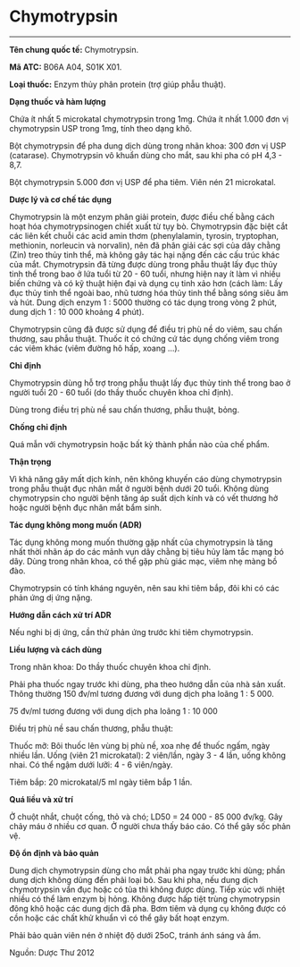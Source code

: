 # Chymotrypsin

---

**Tên chung quốc tế:** Chymotrypsin.

**Mã ATC:** B06A A04, S01K X01.

**Loại thuốc:** Enzym thủy phân protein (trợ giúp phẫu thuật).

**Dạng thuốc và hàm lượng**

Chứa ít nhất 5 microkatal chymotrypsin trong 1mg. Chứa ít nhất 1.000 đơn vị chymotrypsin USP trong 1mg, tính theo dạng khô.

Bột chymotrypsin để pha dung dịch dùng trong nhãn khoa: 300 đơn vị USP (catarase). Chymotrypsin vô khuẩn dùng cho mắt, sau khi pha có pH 4,3 - 8,7.

Bột chymotrypsin 5.000 đơn vị USP để pha tiêm. Viên nén 21 microkatal.

**Dược lý và cơ chế tác dụng**

Chymotrypsin là một enzym phân giải protein, được điều chế bằng cách hoạt hóa chymotrypsinogen chiết xuất từ tụy bò. Chymotrypsin đặc biệt cắt các liên kết chuỗi các acid amin thơm (phenylalamin, tyrosin, tryptophan, methionin, norleucin và norvalin), nên đã phân giải các sợi của dây chằng (Zin) treo thủy tinh thể, mà không gây tác hại nặng đến các cấu trúc khác của mắt. Chymotrypsin đã từng được dùng trong phẫu thuật lấy đục thủy tinh thể trong bao ở lứa tuổi từ 20 - 60 tuổi, nhưng hiện nay ít làm vì nhiều biến chứng và có kỹ thuật hiện đại và dụng cụ tinh xảo hơn (cách làm: Lấy đục thủy tinh thể ngoài bao, nhũ tương hóa thủy tinh thể bằng sóng siêu âm và hút. Dung dịch enzym 1 : 5000 thường có tác dụng trong vòng 2 phút, dung dịch 1 : 10 000 khoảng 4 phút).

Chymotrypsin cũng đã được sử dụng để điều trị phù nề do viêm, sau chấn thương, sau phẫu thuật. Thuốc ít có chứng cứ tác dụng chống viêm trong các viêm khác (viêm đường hô hấp, xoang …).

**Chỉ định**

Chymotrypsin dùng hỗ trợ trong phẫu thuật lấy đục thủy tinh thể trong bao ở người tuổi 20 - 60 tuổi (do thầy thuốc chuyên khoa chỉ định).

Dùng trong điều trị phù nề sau chấn thương, phẫu thuật, bỏng.

**Chống chỉ định**

Quá mẫn với chymotrypsin hoặc bất kỳ thành phần nào của chế phẩm.

**Thận trọng**

Vì khả năng gây mất dịch kính, nên không khuyến cáo dùng chymotrypsin trong phẫu thuật đục nhân mắt ở người bệnh dưới 20 tuổi. Không dùng chymotrypsin cho người bệnh tăng áp suất dịch kính và có vết thương hở hoặc người bệnh đục nhân mắt bẩm sinh.

**Tác dụng không mong muốn (ADR)**

Tác dụng không mong muốn thường gặp nhất của chymotrypsin là tăng nhất thời nhãn áp do các mảnh vụn dây chằng bị tiêu hủy làm tắc mạng bó dây. Dùng trong nhãn khoa, có thể gặp phù giác mạc, viêm nhẹ màng bồ đào.

Chymotrypsin có tính kháng nguyên, nên sau khi tiêm bắp, đôi khi có các phản ứng dị ứng nặng.

**Hướng dẫn cách xử trí ADR**

Nếu nghi bị dị ứng, cần thử phản ứng trước khi tiêm chymotrypsin.

**Liều lượng và cách dùng**

Trong nhãn khoa: Do thầy thuốc chuyên khoa chỉ định.

Phải pha thuốc ngay trước khi dùng, pha theo hướng dẫn của nhà sản xuất. Thông thường 150 đv/ml tương đương với dung dịch pha loãng 1 : 5 000.

75 đv/ml tương đương với dung dịch pha loãng 1 : 10 000

Điều trị phù nề sau chấn thương, phẫu thuật:

Thuốc mỡ: Bôi thuốc lên vùng bị phù nề, xoa nhẹ để thuốc ngấm, ngày nhiều lần. Uống (viên 21 microkatal): 2 viên/lần, ngày 3 - 4 lần, uống không nhai. Có thể ngậm dưới lưỡi: 4 - 6 viên/ngày.

Tiêm bắp: 20 microkatal/5 ml ngày tiêm bắp 1 lần.

**Quá liều và xử trí**

Ở chuột nhắt, chuột cống, thỏ và chó; LD50 = 24 000 - 85 000 đv/kg. Gây chảy máu ở nhiều cơ quan. Ở người chưa thấy báo cáo. Có thể gây sốc phản vệ.

**Độ ổn định và bảo quản**

Dung dịch chymotrypsin dùng cho mắt phải pha ngay trước khi dùng; phần dung dịch không dùng đến phải loại bỏ. Sau khi pha, nếu dung dịch chymotrypsin vẩn đục hoặc có tủa thì không được dùng. Tiếp xúc với nhiệt nhiều có thể làm enzym bị hỏng. Không được hấp tiệt trùng chymotrypsin đông khô hoặc các dung dịch đã pha. Bơm tiêm và dụng cụ không được có cồn hoặc các chất khử khuẩn vì có thể gây bất hoạt enzym.

Phải bảo quản viên nén ở nhiệt độ dưới 25oC, tránh ánh sáng và ẩm.

Nguồn: Dược Thư 2012